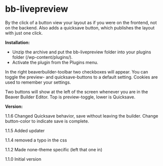 # bb-livepreview
By the click of a button view your layout as if you were on the frontend, not on the backend.
Also adds a quicksave button, which publishes the layout with just one click.

**Installation:**

* Unzip the archive and put the bb-livepreview folder into your plugins folder (/wp-content/plugins/).
* Activate the plugin from the Plugins menu.


In the right beaverbuilder-toolbar two checkboxes will appear. You can toggle the preview- and quicksave-buttons to a default setting. Cookies are used to remember your settings.

Two buttons will show at the left of the screen whenever you are in the Beaver Builder Editor. Top is preview-toggle, lower is Quicksave.


**Version:**

1.1.6	Changed Quicksave behavior, save without leaving the builder. Change button-color to indicate save is complete.

1.1.5	Added updater

1.1.4	removed a typo in the css

1.1.2	Made none-theme specific (left that one in)

1.1.0	Initial version
